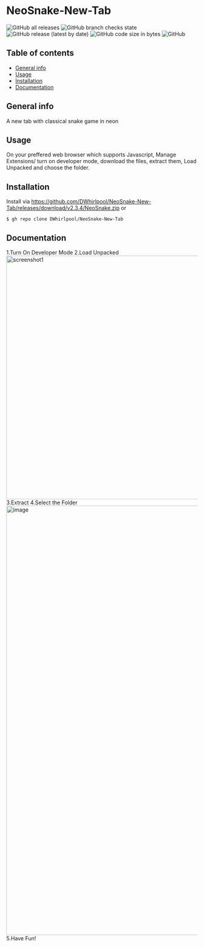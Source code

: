 # NeoSnake-New-Tab 
![GitHub all releases](https://img.shields.io/github/downloads/DWhirlpool/NeoSnake-New-Tab/total) ![GitHub branch checks state](https://img.shields.io/github/checks-status/DWhirlpool/NeoSnake-New-Tab/main) ![GitHub release (latest by date)](https://img.shields.io/github/v/release/DWhirlpool/NeoSnake-New-Tab) ![GitHub code size in bytes](https://img.shields.io/github/languages/code-size/DWhirlpool/NeoSnake-New-Tab) ![GitHub](https://img.shields.io/github/license/DWhirlpool/NeoSnake-New-Tab)
## Table of contents
* [General info](#general-info)
* [Usage](#Usage)
* [Installation](#Installation)
* [Documentation](#Documentation)
## General info
A new tab with classical snake game in neon
## Usage
On your preffered web browser which supports Javascript, Manage Extensions/ turn on developer mode, download the files, extract them, Load Unpacked and choose the folder.
## Installation
Install via
https://github.com/DWhirlpool/NeoSnake-New-Tab/releases/download/v2.3.4/NeoSnake.zip
or
```
$ gh repo clone DWhirlpool/NeoSnake-New-Tab
```
## Documentation
1.Turn On Developer Mode
2.Load Unpacked
<img width="640" alt="screenshot1" src="https://user-images.githubusercontent.com/95860724/158799746-949772d7-676b-4073-9abb-fc70925ea65c.png">
3.Extract
4.Select the Folder
<img width="1128" alt="image" src="https://user-images.githubusercontent.com/95860724/158808200-39dfaf36-8ff3-4f11-9416-b47a2998368b.png">
5.Have Fun!
